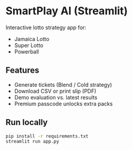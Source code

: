 # SmartPlay AI (Streamlit)

Interactive lotto strategy app for:
- Jamaica Lotto
- Super Lotto
- Powerball

## Features
- Generate tickets (Blend / Cold strategy)
- Download CSV or print slip (PDF)
- Demo evaluation vs. latest results
- Premium passcode unlocks extra packs

## Run locally
```bash
pip install -r requirements.txt
streamlit run app.py
